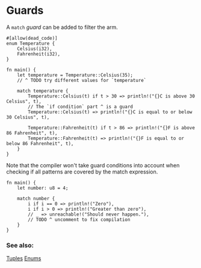 # Guards

A `match` *guard* can be added to filter the arm.

```rust,editable
#[allow(dead_code)]
enum Temperature {
    Celsius(i32),
    Fahrenheit(i32),
}

fn main() {
    let temperature = Temperature::Celsius(35);
    // ^ TODO try different values for `temperature`

    match temperature {
        Temperature::Celsius(t) if t > 30 => println!("{}C is above 30 Celsius", t),
        // The `if condition` part ^ is a guard
        Temperature::Celsius(t) => println!("{}C is equal to or below 30 Celsius", t),

        Temperature::Fahrenheit(t) if t > 86 => println!("{}F is above 86 Fahrenheit", t),
        Temperature::Fahrenheit(t) => println!("{}F is equal to or below 86 Fahrenheit", t),
    }
}
```

Note that the compiler won't take guard conditions into account when checking
if all patterns are covered by the match expression.

```rust,editable,ignore,mdbook-runnable
fn main() {
    let number: u8 = 4;

    match number {
        i if i == 0 => println!("Zero"),
        i if i > 0 => println!("Greater than zero"),
        // _ => unreachable!("Should never happen."),
        // TODO ^ uncomment to fix compilation
    }
}
```

### See also:

[Tuples](../../primitives/tuples.md)
[Enums](../../custom_types/enum.md)
